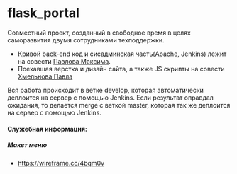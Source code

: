 # flask_portal
Совместный проект, созданный в свободное время в целях саморазвития двумя сотрудниками техподдержки.
* Кривой back-end код и сисадминская часть(Apache, Jenkins) лежит на совести [Павлова Максима](https://github.com/aiscy/).
* Поехавшая верстка и дизайн сайта, а также JS скрипты на совести [Хмельнова Павла](https://github.com/hmelnoff)

Вся работа происходит в ветке develop, которая автоматически деплоится на сервер с помощью Jenkins. Если результат оправдал ожидания, то делается merge с веткой master, которая так же деплоится на сервер с помощью Jenkins.


#### Служебная информация:
##### Макет меню
- https://wireframe.cc/4bqm0v
